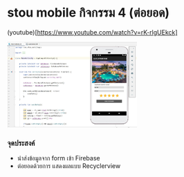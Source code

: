 # stou mobile กิจกรรม 4 (ต่อยอด)

(youtube)[https://www.youtube.com/watch?v=rK-rlgUEkck]

<img width="300" alt="portfolio_view" src="https://raw.githubusercontent.com/samiti3d/stou_mobile/main/hotelreview.jpg">

### จุดประสงค์

* นำส่งข้อมูลจาก form เข้า Firebase
* ต่อยอดด้วยการ แสดงผลแบบ Recyclerview
 
